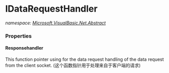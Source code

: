 ﻿# IDataRequestHandler
_namespace: [Microsoft.VisualBasic.Net.Abstract](./index.md)_






### Properties

#### Responsehandler
This function pointer using for the data request handling of the data request from the client socket.
 (这个函数指针用于处理来自于客户端的请求)
